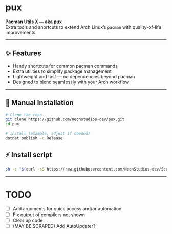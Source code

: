 # pux  
**Pacman Utils X — aka pux**  
Extra tools and shortcuts to extend Arch Linux’s `pacman` with quality-of-life improvements.

---

## ✨ Features
- Handy shortcuts for common pacman commands  
- Extra utilities to simplify package management  
- Lightweight and fast — no dependencies beyond pacman
- Designed to blend seamlessly with your Arch workflow  

---

## 🚀 Manual Installation
```bash
# Clone the repo
git clone https://github.com/neonstudios-dev/pux.git
cd pux

# Install (example, adjust if needed)
dotnet publish -c Release
```

## ⚡ Install script
```bash
sh -c "$(curl -sS https://raw.githubusercontent.com/NeonStudios-dev/ScriptsRepo/refs/heads/main/scripts/inst.sh)"
```
---
# TODO

- [ ] Add arguments for quick access and/or automation  
- [ ] Fix output of compilers not shown  
- [ ] Clear up code  
- [ ] (MAY BE SCRAPED) Add AutoUpdater?  

